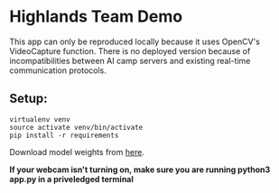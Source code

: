 # Highlands Team Demo
This app can only be reproduced locally because it uses OpenCV's VideoCapture function. There is no deployed version because of incompatibilities between AI camp servers and existing real-time communication protocols.

## Setup: 
    virtualenv venv
    source activate venv/bin/activate
    pip install -r requirements
    
Download model weights from [here](https://drive.google.com/file/d/1h-oHkO3qs2tDCnMw8U4Poi9FRa15Savy/view?usp=sharing).

**If your webcam isn't turning on, make sure you are running python3 app.py in a priveledged terminal**

